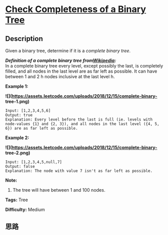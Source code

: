 # [Check Completeness of a Binary Tree][title]

## Description

Given a binary tree, determine if it is a _complete binary tree_.

_**Definition of a complete binary tree
from[Wikipedia](http://en.wikipedia.org/wiki/Binary_tree#Types_of_binary_trees):**_  
In a complete binary tree every level, except possibly the last, is completely
filled, and all nodes in the last level are as far left as possible. It can
have between 1 and 2 h nodes inclusive at the last level h.



**Example 1:**

**![](https://assets.leetcode.com/uploads/2018/12/15/complete-binary-
tree-1.png)**
            Input: [1,2,3,4,5,6]    Output: true    Explanation: Every level before the last is full (ie. levels with node-values {1} and {2, 3}), and all nodes in the last level ({4, 5, 6}) are as far left as possible.    

**Example 2:**

**![](https://assets.leetcode.com/uploads/2018/12/15/complete-binary-
tree-2.png)**
            Input: [1,2,3,4,5,null,7]    Output: false    Explanation: The node with value 7 isn't as far left as possible.    



**Note:**

  1. The tree will have between 1 and 100 nodes.


**Tags:** Tree

**Difficulty:** Medium

## 思路

[title]: https://leetcode.com/problems/check-completeness-of-a-binary-tree
